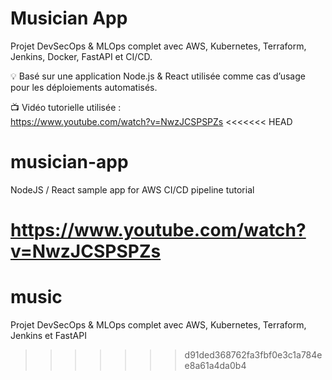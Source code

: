 # Musician App

Projet DevSecOps & MLOps complet avec AWS, Kubernetes, Terraform, Jenkins, Docker, FastAPI et CI/CD.

💡 Basé sur une application Node.js & React utilisée comme cas d’usage pour les déploiements automatisés.

📺 Vidéo tutorielle utilisée :  
https://www.youtube.com/watch?v=NwzJCSPSPZs
<<<<<<< HEAD
# musician-app
NodeJS / React sample app for AWS CI/CD pipeline tutorial

https://www.youtube.com/watch?v=NwzJCSPSPZs
=======
# music
Projet DevSecOps &amp; MLOps complet avec AWS, Kubernetes, Terraform, Jenkins et FastAPI
>>>>>>> d91ded368762fa3fbf0e3c1a784ee8a61a4da0b4
